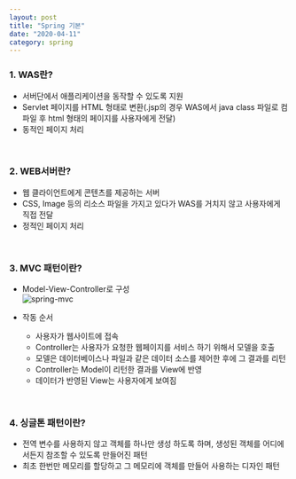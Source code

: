 ```yaml
---
layout: post
title: "Spring 기본"
date: "2020-04-11"
category: spring
---
```



### 1\. WAS란?
 - 서버단에서 애플리케이션을 동작할 수 있도록 지원
 - Servlet 페이지를 HTML 형태로 변환(.jsp의 경우 WAS에서 java class 파일로 컴파일 후 html 형태의 페이지를 사용자에게 전달)
 - 동적인 페이지 처리

<br>

### 2\. WEB서버란?
 - 웹 클라이언트에게 콘텐츠를 제공하는 서버
 - CSS, Image 등의 리소스 파일을 가지고 있다가 WAS를 거치지 않고 사용자에게 직접 전달
 - 정적인 페이지 처리

<br>

### 3\. MVC 패턴이란?
- Model-View-Controller로 구성<br>
![spring-mvc](/imgs/spring/spring-mvc.png)

- 작동 순서
    - 사용자가 웹사이트에 접속
    - Controller는 사용자가 요청한 웹페이지를 서비스 하기 위해서 모델을 호출
    - 모델은 데이터베이스나 파일과 같은 데이터 소스를 제어한 후에 그 결과를 리턴
    - Controller는 Model이 리턴한 결과를 View에 반영
    - 데이터가 반영된 View는 사용자에게 보여짐

<br>

### 4\. 싱글톤 패턴이란?
 - 전역 변수를 사용하지 않고 객체를 하나만 생성 하도록 하며, 생성된 객체를 어디에서든지 참조할 수 있도록 만들어진 패턴
 - 최초 한번만 메모리를 할당하고 그 메모리에 객체를 만들어 사용하는 디자인 패턴